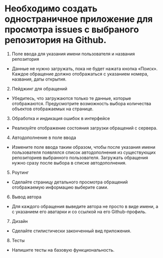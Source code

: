 # Необходимо создать одностраничное приложение для просмотра issues с выбраного репозитория на Github.

1) Поле ввода для указания имени пользователя и названия репозитория

  * Данные не нужно загружать, пока не будет нажата кнопка «Поиск». Каждое обращение должно отображаться с указанием номера, названия, даты открытия.

2) Пейджинг для обращений

  * Убедитесь, что загружаются только те данные, которые отображаются. Предусмотрите возможность выбора количества объектов отображаемых на странице.

3) Обработка и индикация ошибок в интерфейсе

  * Реализуйте отображение состояния загрузки обращений с сервера.

4) Автодополнение в поле ввода

  * Измените поле ввода таким образом, чтобы после указания имени пользователя появлялся список автодополнения из существующих репозиториев выбранного пользователя. Загружать обращения нужно сразу после выбора в списке автодополнения.

5) Роутинг

  * Сделайте страницу детального просмотра обращений отображаемую информацию выберите сами.

6) Вывод автора

  * Для каждого обращения выведите автора не просто в виде имени, а с указанием его аватарки и со ссылкой на его Github-профиль.

7) Дизайн

  * Сделайте стилистически законченный вид приложения.

8) Тесты

  * Напишите тесты на базовую функциональность.